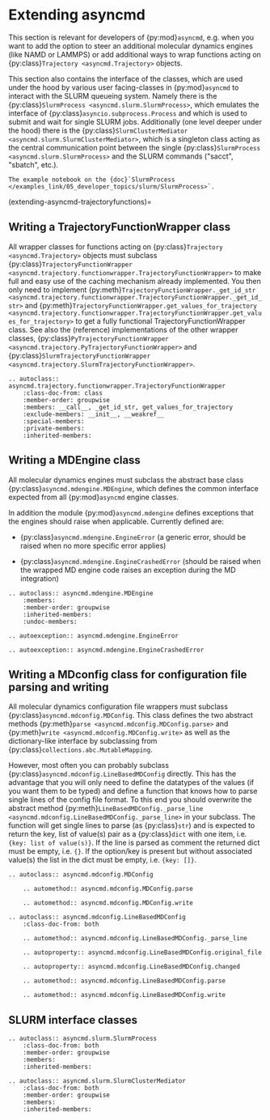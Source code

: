 # Extending asyncmd

This section is relevant for developers of {py:mod}`asyncmd`, e.g. when you want to add the option to steer an additional molecular dynamics engines (like NAMD or LAMMPS) or add additional ways to wrap functions acting on {py:class}`Trajectory <asyncmd.Trajectory>` objects.

This section also contains the interface of the classes, which are used under the hood by various user facing-classes in {py:mod}`asyncmd` to interact with the SLURM queueing system.
Namely there is the {py:class}`SlurmProcess <asyncmd.slurm.SlurmProcess>`, which emulates the interface of {py:class}`asyncio.subprocess.Process` and which is used to submit and wait for single SLURM jobs.
Additionally (one level deeper under the hood) there is the {py:class}`SlurmClusterMediator <asyncmd.slurm.SlurmClusterMediator>`, which is a singleton class acting as the central communication point between the single {py:class}`SlurmProcess <asyncmd.slurm.SlurmProcess>` and the SLURM commands ("sacct", "sbatch", etc.).

```{seealso}
The example notebook on the {doc}`SlurmProcess </examples_link/05_developer_topics/slurm/SlurmProcess>`.
```

(extending-asyncmd-trajectoryfunctions)=
## Writing a TrajectoryFunctionWrapper class

All wrapper classes for functions acting on {py:class}`Trajectory <asyncmd.Trajectory>` objects must subclass {py:class}`TrajectoryFunctionWrapper <asyncmd.trajectory.functionwrapper.TrajectoryFunctionWrapper>` to make full and easy use of the caching mechanism already implemented.
You then only need to implement {py:meth}`TrajectoryFunctionWrapper._get_id_str <asyncmd.trajectory.functionwrapper.TrajectoryFunctionWrapper._get_id_str>` and {py:meth}`TrajectoryFunctionWrapper.get_values_for_trajectory <asyncmd.trajectory.functionwrapper.TrajectoryFunctionWrapper.get_values_for_trajectory>` to get a fully functional TrajectoryFunctionWrapper class.
See also the (reference) implementations of the other wrapper classes, {py:class}`PyTrajectoryFunctionWrapper <asyncmd.trajectory.PyTrajectoryFunctionWrapper>` and {py:class}`SlurmTrajectoryFunctionWrapper <asyncmd.trajectory.SlurmTrajectoryFunctionWrapper>`.

```{eval-rst}
.. autoclass:: asyncmd.trajectory.functionwrapper.TrajectoryFunctionWrapper
    :class-doc-from: class
    :member-order: groupwise
    :members: __call__, _get_id_str, get_values_for_trajectory
    :exclude-members: __init__, __weakref__
    :special-members:
    :private-members:
    :inherited-members:
```

## Writing a MDEngine class

All molecular dynamics engines must subclass the abstract base class {py:class}`asyncmd.mdengine.MDEngine`, which defines the common interface expected from all {py:mod}`asyncmd` engine classes.

In addition the module {py:mod}`asyncmd.mdengine` defines exceptions that the engines should raise when applicable.
Currently defined are:

- {py:class}`asyncmd.mdengine.EngineError` (a generic error, should be raised when no more specific error applies)

- {py:class}`asyncmd.mdengine.EngineCrashedError` (should be raised when the wrapped MD engine code raises an exception during the MD integration)

```{eval-rst}
.. autoclass:: asyncmd.mdengine.MDEngine
    :members:
    :member-order: groupwise
    :inherited-members:
    :undoc-members:
```

```{eval-rst}
.. autoexception:: asyncmd.mdengine.EngineError
```

```{eval-rst}
.. autoexception:: asyncmd.mdengine.EngineCrashedError
```

## Writing a MDconfig class for configuration file parsing and writing

All molecular dynamics configuration file wrappers must subclass {py:class}`asyncmd.mdconfig.MDConfig`.
This class defines the two abstract methods {py:meth}`parse <asyncmd.mdconfig.MDConfig.parse>` and {py:meth}`write <asyncmd.mdconfig.MDConfig.write>` as well as the dictionary-like interface by subclassing from {py:class}`collections.abc.MutableMapping`.

However, most often you can probably subclass {py:class}`asyncmd.mdconfig.LineBasedMDConfig` directly.
This has the advantage that you will only need to define the datatypes of the values (if you want them to be typed) and define a function that knows how to parse single lines of the config file format.
To this end you should overwrite the abstract method {py:meth}`LineBasedMDConfig._parse_line <asyncmd.mdconfig.LineBasedMDConfig._parse_line>` in your subclass.
The function will get single lines to parse (as {py:class}`str`) and is expected to return the key, list of value(s) pair as a {py:class}`dict` with one item, i.e. `{key: list of value(s)}`.
If the line is parsed as comment the returned dict must be empty, i.e. `{}`.
If the option/key is present but without associated value(s) the list in the dict must be empty, i.e. `{key: []}`.

```{eval-rst}
.. autoclass:: asyncmd.mdconfig.MDConfig

    .. automethod:: asyncmd.mdconfig.MDConfig.parse

    .. automethod:: asyncmd.mdconfig.MDConfig.write
```

```{eval-rst}
.. autoclass:: asyncmd.mdconfig.LineBasedMDConfig
    :class-doc-from: both

    .. automethod:: asyncmd.mdconfig.LineBasedMDConfig._parse_line

    .. autoproperty:: asyncmd.mdconfig.LineBasedMDConfig.original_file

    .. autoproperty:: asyncmd.mdconfig.LineBasedMDConfig.changed

    .. automethod:: asyncmd.mdconfig.LineBasedMDConfig.parse

    .. automethod:: asyncmd.mdconfig.LineBasedMDConfig.write
```

## SLURM interface classes

```{eval-rst}
.. autoclass:: asyncmd.slurm.SlurmProcess
    :class-doc-from: both
    :member-order: groupwise
    :members:
    :inherited-members:
```

```{eval-rst}
.. autoclass:: asyncmd.slurm.SlurmClusterMediator
    :class-doc-from: both
    :member-order: groupwise
    :members:
    :inherited-members:
```
